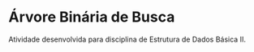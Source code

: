 # Árvore Binária de Busca
 
Atividade desenvolvida para disciplina de Estrutura de Dados Básica II.
